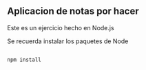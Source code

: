 ## Aplicacion de notas por hacer

Este es un ejercicio hecho en Node.js


Se recuerda instalar los paquetes de Node

```

npm install

```
